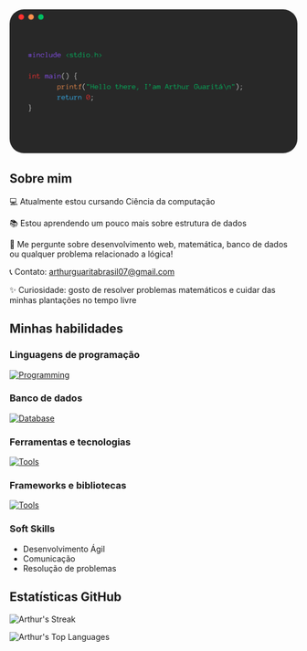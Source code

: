 <div align="center">
  <img src="./images/helloThere.png" alt="hello" width="1000" style="border-radius: 25px;">
</div>

## Sobre mim

💻 Atualmente estou cursando Ciência da computação

📚 Estou aprendendo um pouco mais sobre estrutura de dados

💬 Me pergunte sobre desenvolvimento web, matemática, banco de dados ou qualquer problema relacionado a lógica! 

📞 Contato: arthurguaritabrasil07@gmail.com

✨ Curiosidade: gosto de resolver problemas matemáticos e cuidar das minhas plantações no tempo livre

## Minhas habilidades

### Linguagens de programação

[![Programming](https://skillicons.dev/icons?i=js,go,cpp,py)](https://skillicons.dev)

### Banco de dados

[![Database](https://skillicons.dev/icons?i=mysql,mongodb)](https://skillicons.dev)

### Ferramentas e tecnologias

[![Tools](https://skillicons.dev/icons?i=postman,vscode,visualstudio,figma,git,blender)](https://skillicons.dev)

### Frameworks e bibliotecas

[![Tools](https://skillicons.dev/icons?i=nodejs,vue)](https://skillicons.dev)

### Soft Skills

- Desenvolvimento Ágil
- Comunicação
- Resolução de problemas

## Estatísticas GitHub

![Arthur's Streak](https://github-readme-streak-stats.herokuapp.com/?user=arthurguaritabrasil&theme=github_dark&hide_border=true)

![Arthur's Top Languages](https://github-readme-stats.vercel.app/api/top-langs/?username=arthurguaritabrasil&theme=github_dark&show_icons=true&hide_border=true&layout=compact)

